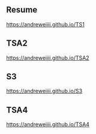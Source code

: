 ## Resume ##
https://andreweiiii.github.io/TS1

## TSA2 ##
https://andreweiiii.github.io/TSA2

## S3 ##
https://andreweiiii.github.io/S3

##  TSA4  ##
https://andreweiiii.github.io/TSA4